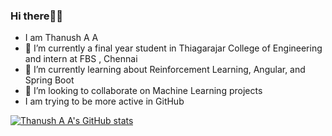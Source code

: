 ### Hi there👋👋

- I am Thanush A A 
- 🔭 I’m currently a final year student in Thiagarajar College of Engineering and intern at FBS , Chennai
- 🌱 I’m currently learning about Reinforcement Learning, Angular, and Spring Boot
- 👯 I’m looking to collaborate on Machine Learning projects
- I am trying to be more active in GitHub 

[![Thanush A A's GitHub stats](https://github-readme-stats.vercel.app/api?username=aathanush)](https://github.com/anuraghazra/github-readme-stats)
